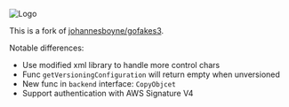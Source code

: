 
![Logo](/GoFakeS3.png)

This is a fork of [johannesboyne/gofakes3](https://github.com/johannesboyne/gofakes3).

Notable differences:

* Use modified xml library to handle more control chars
* Func `getVersioningConfiguration` will return empty when unversioned
* New func in `backend` interface: `CopyObjcet`
* Support authentication with AWS Signature V4 
